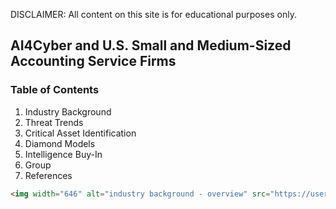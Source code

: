 DISCLAIMER: All content on this site is for educational purposes only.
## AI4Cyber and U.S. Small and Medium-Sized Accounting Service Firms
### Table of Contents

1. Industry Background
2. Threat Trends
3. Critical Asset Identification
4. Diamond Models
5. Intelligence Buy-In
6. Group
7. References

```markdown
<img width="646" alt="industry background - overview" src="https://user-images.githubusercontent.com/90997678/133937792-ca963aff-0608-44c9-9880-019b772beb8f.PNG">

```

```markdown

```

```markdown

```

```markdown

```

```markdown

```

```markdown

```

```markdown

```

```markdown

```

```markdown

```

```markdown

```

```markdown

```

```markdown

```

```markdown

```

```markdown

```

```markdown

```

```markdown

```





